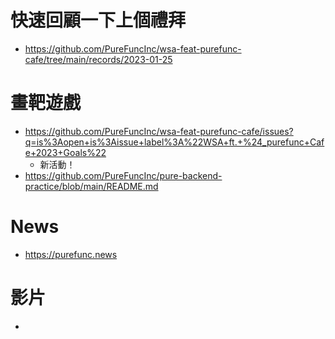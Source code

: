 # 快速回顧一下上個禮拜 
* https://github.com/PureFuncInc/wsa-feat-purefunc-cafe/tree/main/records/2023-01-25

# 畫靶遊戲
* https://github.com/PureFuncInc/wsa-feat-purefunc-cafe/issues?q=is%3Aopen+is%3Aissue+label%3A%22WSA+ft.+%24_purefunc+Cafe+2023+Goals%22
  * 新活動！ 
* https://github.com/PureFuncInc/pure-backend-practice/blob/main/README.md

# News
* https://purefunc.news

# 影片
* 
